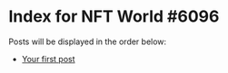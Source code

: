 # Index for NFT World #6096
Posts will be displayed in the order below:

- [Your first post](./001-first.md)

